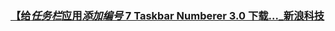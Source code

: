 ### [【给*任务栏*应用*添加编号* 7 Taskbar Numberer 3.0 下载..._新浪科技](http://www.baidu.com/link?url=YpSE260EXxLd4K2gPxnyUug4_SqffeV3dZGKWoEqmyBpfXsOrmm1R5RH65zA07tN5hokig3h8hsWF1j8pCSEi_)
